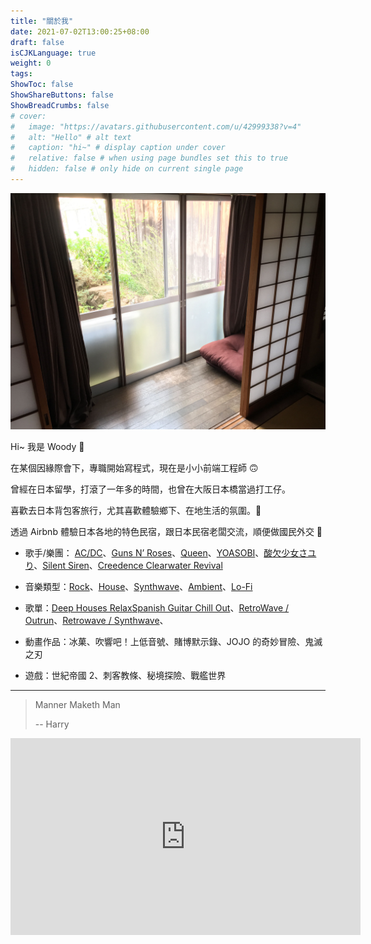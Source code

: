 ```yaml
---
title: "關於我"
date: 2021-07-02T13:00:25+08:00
draft: false
isCJKLanguage: true
weight: 0
tags:
ShowToc: false
ShowShareButtons: false
ShowBreadCrumbs: false
# cover:
#   image: "https://avatars.githubusercontent.com/u/42999338?v=4"
#   alt: "Hello" # alt text
#   caption: "hi~" # display caption under cover
#   relative: false # when using page bundles set this to true
#   hidden: false # only hide on current single page
---
```


![travel](/images/enngawa.jpg)

Hi~ 我是 Woody 👋

在某個因緣際會下，專職開始寫程式，現在是小小前端工程師 🙃

曾經在日本留學，打滾了一年多的時間，也曾在大阪日本橋當過打工仔。

喜歡去日本背包客旅行，尤其喜歡體驗鄉下、在地生活的氛圍。🎒

透過 Airbnb 體驗日本各地的特色民宿，跟日本民宿老闆交流，順便做國民外交 🤘

- 歌手/樂團： [AC/DC](https://open.spotify.com/artist/711MCceyCBcFnzjGY4Q7Un?si=LdGl14i1TSeRAMx6BcKAgQ&dl_branch=1)、[Guns N’ Roses](https://open.spotify.com/artist/3qm84nBOXUEQ2vnTfUTTFC?si=B4n-0oNLQo6aMrHHW7imlg&dl_branch=1)、[Queen](https://open.spotify.com/artist/1dfeR4HaWDbWqFHLkxsg1d?si=aEDXHUgDQjGZQkgoYY4q0A&dl_branch=1)、[YOASOBI](https://open.spotify.com/artist/64tJ2EAv1R6UaZqc4iOCyj?si=mnUsiKrgQS6Azut5BBZKFA&dl_branch=1)、[酸欠少女さユり](https://open.spotify.com/artist/1YLxQZIGsaZq9rvFu8zeRz?si=-7e1zVceStm1QdndhUBlHw&dl_branch=1)、[Silent Siren](https://open.spotify.com/artist/11FVEsg4m3QWzNfaK7vykQ?si=cjaifGq0R3a6AGtheqnhpA&dl_branch=1)、[Creedence Clearwater Revival](https://open.spotify.com/artist/3IYUhFvPQItj6xySrBmZkd?si=QiUlyDffRZ-FZSgFu9cRhA&dl_branch=1)

- 音樂類型：[Rock](https://zh.wikipedia.org/wiki/摇滚乐)、[House](https://zh.wikipedia.org/zh-tw/浩室音樂)、[Synthwave](https://en.wikipedia.org/wiki/Synthwave)、[Ambient](https://zh.wikipedia.org/zh-tw/氛围音乐)、[Lo-Fi](https://zh.wikipedia.org/wiki/低保真音乐)

- 歌單：[Deep Houses Relax](https://open.spotify.com/playlist/37i9dQZF1DX2TRYkJECvfC?si=1a0ca35a58e64078)[Spanish Guitar Chill Out](https://open.spotify.com/artist/71ey1tIAyP0CDMalhfwT8Q?si=MniRz0EZSxaeKZSpr0YeXg&dl_branch=1)、[RetroWave / Outrun](https://open.spotify.com/playlist/37i9dQZF1DXdLEN7aqioXM?si=9a9ea67a74b745d4)、[Retrowave / Synthwave](https://open.spotify.com/playlist/3ebHKSjHujS4Tyt2KKP97R?si=aa1a44c4b71e4647)、

- 動畫作品：冰菓、吹響吧！上低音號、賭博默示錄、JOJO 的奇妙冒險、鬼滅之刃

- 遊戲：世紀帝國 2、刺客教條、秘境探險、戰艦世界

---

> Manner Maketh Man
>
> -- Harry

<iframe width="560" height="315" src="https://www.youtube.com/embed/wtZ6i8MzmBk" title="YouTube video player" frameborder="0" allow="accelerometer; autoplay; clipboard-write; encrypted-media; gyroscope; picture-in-picture" allowfullscreen></iframe>
